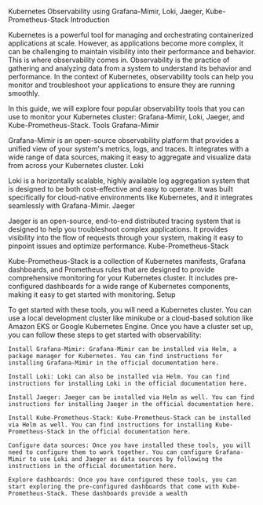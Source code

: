 Kubernetes Observability using Grafana-Mimir, Loki, Jaeger, Kube-Prometheus-Stack
Introduction

Kubernetes is a powerful tool for managing and orchestrating containerized applications at scale. However, as applications become more complex, it can be challenging to maintain visibility into their performance and behavior. This is where observability comes in. Observability is the practice of gathering and analyzing data from a system to understand its behavior and performance. In the context of Kubernetes, observability tools can help you monitor and troubleshoot your applications to ensure they are running smoothly.

In this guide, we will explore four popular observability tools that you can use to monitor your Kubernetes cluster: Grafana-Mimir, Loki, Jaeger, and Kube-Prometheus-Stack.
Tools
Grafana-Mimir

Grafana-Mimir is an open-source observability platform that provides a unified view of your system's metrics, logs, and traces. It integrates with a wide range of data sources, making it easy to aggregate and visualize data from across your Kubernetes cluster.
Loki

Loki is a horizontally scalable, highly available log aggregation system that is designed to be both cost-effective and easy to operate. It was built specifically for cloud-native environments like Kubernetes, and it integrates seamlessly with Grafana-Mimir.
Jaeger

Jaeger is an open-source, end-to-end distributed tracing system that is designed to help you troubleshoot complex applications. It provides visibility into the flow of requests through your system, making it easy to pinpoint issues and optimize performance.
Kube-Prometheus-Stack

Kube-Prometheus-Stack is a collection of Kubernetes manifests, Grafana dashboards, and Prometheus rules that are designed to provide comprehensive monitoring for your Kubernetes cluster. It includes pre-configured dashboards for a wide range of Kubernetes components, making it easy to get started with monitoring.
Setup

To get started with these tools, you will need a Kubernetes cluster. You can use a local development cluster like minikube or a cloud-based solution like Amazon EKS or Google Kubernetes Engine. Once you have a cluster set up, you can follow these steps to get started with observability:

    Install Grafana-Mimir: Grafana-Mimir can be installed via Helm, a package manager for Kubernetes. You can find instructions for installing Grafana-Mimir in the official documentation here.

    Install Loki: Loki can also be installed via Helm. You can find instructions for installing Loki in the official documentation here.

    Install Jaeger: Jaeger can be installed via Helm as well. You can find instructions for installing Jaeger in the official documentation here.

    Install Kube-Prometheus-Stack: Kube-Prometheus-Stack can be installed via Helm as well. You can find instructions for installing Kube-Prometheus-Stack in the official documentation here.

    Configure data sources: Once you have installed these tools, you will need to configure them to work together. You can configure Grafana-Mimir to use Loki and Jaeger as data sources by following the instructions in the official documentation here.

    Explore dashboards: Once you have configured these tools, you can start exploring the pre-configured dashboards that come with Kube-Prometheus-Stack. These dashboards provide a wealth
